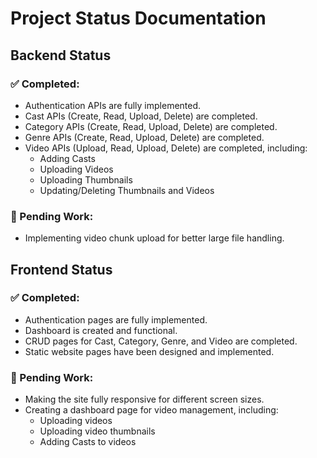 # Project Status Documentation

## Backend Status

### ✅ Completed:

- Authentication APIs are fully implemented.
- Cast APIs (Create, Read, Upload, Delete) are completed.
- Category APIs (Create, Read, Upload, Delete) are completed.
- Genre APIs (Create, Read, Upload, Delete) are completed.
- Video APIs (Upload, Read, Upload, Delete) are completed, including:
  - Adding Casts
  - Uploading Videos
  - Uploading Thumbnails
  - Updating/Deleting Thumbnails and Videos

### 🚧 Pending Work:

- Implementing video chunk upload for better large file handling.

## Frontend Status

### ✅ Completed:

- Authentication pages are fully implemented.
- Dashboard is created and functional.
- CRUD pages for Cast, Category, Genre, and Video are completed.
- Static website pages have been designed and implemented.

### 🚧 Pending Work:

- Making the site fully responsive for different screen sizes.
- Creating a dashboard page for video management, including:
  - Uploading videos
  - Uploading video thumbnails
  - Adding Casts to videos
